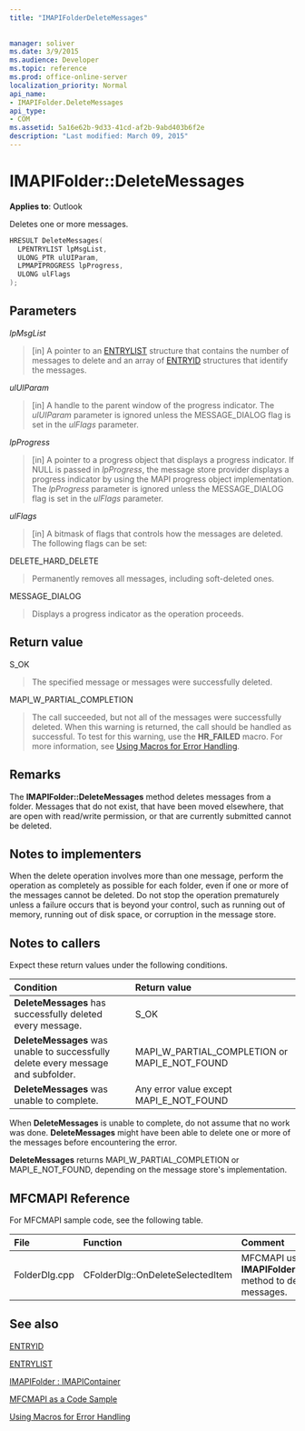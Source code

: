 ```yaml
---
title: "IMAPIFolderDeleteMessages"
 
 
manager: soliver
ms.date: 3/9/2015
ms.audience: Developer
ms.topic: reference
ms.prod: office-online-server
localization_priority: Normal
api_name:
- IMAPIFolder.DeleteMessages
api_type:
- COM
ms.assetid: 5a16e62b-9d33-41cd-af2b-9abd403b6f2e
description: "Last modified: March 09, 2015"
---
```


# IMAPIFolder::DeleteMessages

  
  
**Applies to**: Outlook 
  
Deletes one or more messages.
  
```cpp
HRESULT DeleteMessages(
  LPENTRYLIST lpMsgList,
  ULONG_PTR ulUIParam,
  LPMAPIPROGRESS lpProgress,
  ULONG ulFlags
);
```

## Parameters

 _lpMsgList_
  
> [in] A pointer to an [ENTRYLIST](entrylist.md) structure that contains the number of messages to delete and an array of [ENTRYID](entryid.md) structures that identify the messages. 
    
 _ulUIParam_
  
> [in] A handle to the parent window of the progress indicator. The  _ulUIParam_ parameter is ignored unless the MESSAGE_DIALOG flag is set in the  _ulFlags_ parameter. 
    
 _lpProgress_
  
> [in] A pointer to a progress object that displays a progress indicator. If NULL is passed in  _lpProgress_, the message store provider displays a progress indicator by using the MAPI progress object implementation. The  _lpProgress_ parameter is ignored unless the MESSAGE_DIALOG flag is set in the  _ulFlags_ parameter. 
    
 _ulFlags_
  
> [in] A bitmask of flags that controls how the messages are deleted. The following flags can be set:
    
DELETE_HARD_DELETE
  
> Permanently removes all messages, including soft-deleted ones.
    
MESSAGE_DIALOG 
  
> Displays a progress indicator as the operation proceeds.
    
## Return value

S_OK 
  
> The specified message or messages were successfully deleted.
    
MAPI_W_PARTIAL_COMPLETION 
  
> The call succeeded, but not all of the messages were successfully deleted. When this warning is returned, the call should be handled as successful. To test for this warning, use the **HR_FAILED** macro. For more information, see [Using Macros for Error Handling](using-macros-for-error-handling.md).
    
## Remarks

The **IMAPIFolder::DeleteMessages** method deletes messages from a folder. Messages that do not exist, that have been moved elsewhere, that are open with read/write permission, or that are currently submitted cannot be deleted. 
  
## Notes to implementers

When the delete operation involves more than one message, perform the operation as completely as possible for each folder, even if one or more of the messages cannot be deleted. Do not stop the operation prematurely unless a failure occurs that is beyond your control, such as running out of memory, running out of disk space, or corruption in the message store.
  
## Notes to callers

Expect these return values under the following conditions.
  
|**Condition**|**Return value**|
|:-----|:-----|
|**DeleteMessages** has successfully deleted every message.  <br/> |S_OK  <br/> |
|**DeleteMessages** was unable to successfully delete every message and subfolder.  <br/> |MAPI_W_PARTIAL_COMPLETION or MAPI_E_NOT_FOUND  <br/> |
|**DeleteMessages** was unable to complete.  <br/> |Any error value except MAPI_E_NOT_FOUND  <br/> |
   
When **DeleteMessages** is unable to complete, do not assume that no work was done. **DeleteMessages** might have been able to delete one or more of the messages before encountering the error. 
  
 **DeleteMessages** returns MAPI_W_PARTIAL_COMPLETION or MAPI_E_NOT_FOUND, depending on the message store's implementation. 
  
## MFCMAPI Reference

For MFCMAPI sample code, see the following table.
  
|**File**|**Function**|**Comment**|
|:-----|:-----|:-----|
|FolderDlg.cpp  <br/> |CFolderDlg::OnDeleteSelectedItem  <br/> |MFCMAPI uses the **IMAPIFolder::DeleteMessages** method to delete the specified messages.  <br/> |
   
## See also



[ENTRYID](entryid.md)
  
[ENTRYLIST](entrylist.md)
  
[IMAPIFolder : IMAPIContainer](imapifolderimapicontainer.md)


[MFCMAPI as a Code Sample](mfcmapi-as-a-code-sample.md)
  
[Using Macros for Error Handling](using-macros-for-error-handling.md)


